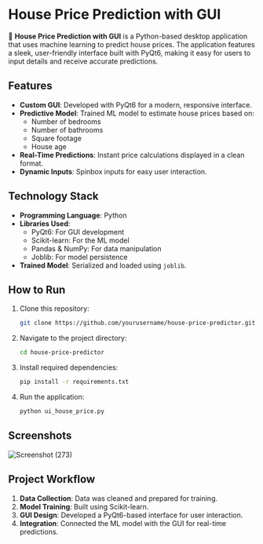 # House Price Prediction with GUI

🏡 **House Price Prediction with GUI** is a Python-based desktop application that uses machine learning to predict house prices. The application features a sleek, user-friendly interface built with PyQt6, making it easy for users to input details and receive accurate predictions.

## Features
- **Custom GUI**: Developed with PyQt6 for a modern, responsive interface.
- **Predictive Model**: Trained ML model to estimate house prices based on:
  - Number of bedrooms
  - Number of bathrooms
  - Square footage
  - House age
- **Real-Time Predictions**: Instant price calculations displayed in a clean format.
- **Dynamic Inputs**: Spinbox inputs for easy user interaction.

## Technology Stack
- **Programming Language**: Python
- **Libraries Used**:
  - PyQt6: For GUI development
  - Scikit-learn: For the ML model
  - Pandas & NumPy: For data manipulation
  - Joblib: For model persistence
- **Trained Model**: Serialized and loaded using `joblib`.

## How to Run
1. Clone this repository:
   ```bash
   git clone https://github.com/yourusername/house-price-predictor.git
   ```
2. Navigate to the project directory:
   ```bash
   cd house-price-predictor
   ```
3. Install required dependencies:
   ```bash
   pip install -r requirements.txt
   ```
4. Run the application:
   ```bash
   python ui_house_price.py
   ```

## Screenshots
![Screenshot (273)](https://github.com/user-attachments/assets/e39eb3d2-b081-4d85-b5a8-c035503a530f)

## Project Workflow
1. **Data Collection**: Data was cleaned and prepared for training.
2. **Model Training**: Built using Scikit-learn.
3. **GUI Design**: Developed a PyQt6-based interface for user interaction.
4. **Integration**: Connected the ML model with the GUI for real-time predictions.
